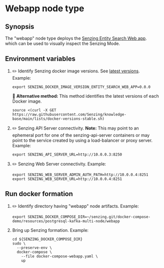 # Webapp node type

## Synopsis

The "webapp" node type deploys the
[Senzing Entity Search Web app](https://github.com/senzing-garage/entity-search-web-app).
which can be used to visually inspect the Senzing Mode.

## Environment variables

1. :pencil2: Identify Senzing docker image versions.
   See [latest versions](https://github.com/senzing-garage/knowledge-base/blob/main/lists/docker-versions-stable.sh).
   Example:

    ```console
    export SENZING_DOCKER_IMAGE_VERSION_ENTITY_SEARCH_WEB_APP=0.0.0
    ```

   :thinking: **Alternative method:**
   This method identifies the latest versions of each Docker image.

    ```console
    source <(curl -X GET https://raw.githubusercontent.com/Senzing/knowledge-base/main/lists/docker-versions-stable.sh)
    ```

1. :pencil2: Senzing API Server connectivity.
   **Note:** This may point to an ephemeral port for one of the senzing-api-server containers
   or may point to the service created by using a load-balancer or proxy server.
   Example:

    ```console
    export SENZING_API_SERVER_URL=http://10.0.0.3:8250
    ```

1. :pencil2: Senzing Web Server connectivity.
   Example:

    ```console
    export SENZING_WEB_SERVER_ADMIN_AUTH_PATH=http://10.0.0.4:8251
    export SENZING_WEB_SERVER_URL=http://10.0.0.4:8251
    ```

## Run docker formation

1. :pencil2: Identify directory having "webapp" node artifacts.
   Example:

    ```console
    export SENZING_DOCKER_COMPOSE_DIR=~/senzing.git/docker-compose-demo/resources/postgresql-kafka-multi-node/webapp
    ```

1. Bring up Senzing formation.
   Example:

    ```console
    cd ${SENZING_DOCKER_COMPOSE_DIR}
    sudo \
      --preserve-env \
      docker-compose \
        --file docker-compose-webapp.yaml \
        up
    ```
